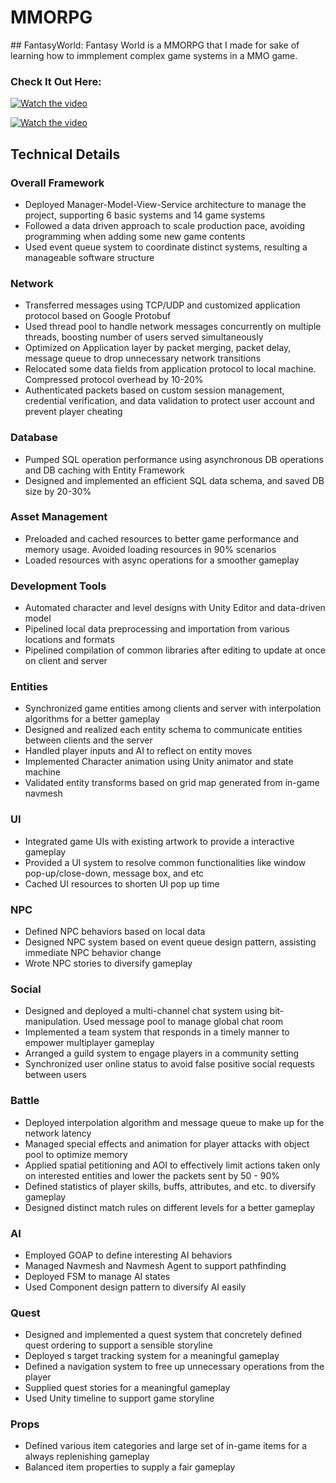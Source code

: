 # MMORPG
<div id = "Top"> </div>
## FantasyWorld:
Fantasy World is a MMORPG that I made for sake of learning how to immplement complex game systems in a MMO game.

### Check It Out Here:

[![Watch the video](/Img/FantasyWorld1.jpg)](https://youtu.be/zCu0-mWWpvc)

[![Watch the video](/Img/FantasyWorld2.jpg)](https://youtu.be/EdqBH6APfkg)

## Technical Details
### Overall Framework
* Deployed Manager-Model-View-Service architecture to manage the project, supporting 6 basic systems and 14 game systems
* Followed a data driven approach to scale production pace, avoiding programming when adding some new game contents
* Used event queue system to coordinate distinct systems, resulting a manageable software structure
### Network
* Transferred messages using TCP/UDP and customized application protocol based on Google Protobuf
* Used thread pool to handle network messages concurrently on multiple threads, boosting number of users served simultaneously
* Optimized on Application layer by packet merging, packet delay, message queue to drop unnecessary network transitions
* Relocated some data fields from application protocol to local machine. Compressed protocol overhead by 10-20%
* Authenticated packets based on custom session management,  credential verification, and data validation to protect user account and prevent player cheating
### Database
* Pumped SQL operation performance using asynchronous DB operations and DB caching with Entity Framework
* Designed and implemented an efficient SQL data schema, and saved DB size by 20-30%
### Asset Management
* Preloaded and cached resources to better game performance and memory usage. Avoided loading resources in 90% scenarios
* Loaded resources with async operations for a smoother gameplay
### Development Tools
* Automated character and level designs with Unity Editor and data-driven model
* Pipelined local data preprocessing and importation from various locations and formats
* Pipelined compilation of common libraries after editing to update at once on client and server
### Entities
* Synchronized game entities among clients and server with interpolation algorithms for a better gameplay
* Designed and realized each entity schema to communicate entities between clients and the server
* Handled player inputs and AI to reflect on entity moves
* Implemented Character animation using Unity animator and state machine
* Validated entity transforms based on grid map generated from in-game navmesh
### UI
* Integrated game UIs with existing artwork to provide a interactive gameplay
* Provided a UI system to resolve common functionalities like window pop-up/close-down, message box, and etc
* Cached UI resources to shorten UI pop up time
### NPC
* Defined NPC behaviors based on local data
* Designed NPC system based on event queue design pattern, assisting immediate NPC behavior change
* Wrote NPC stories to diversify gameplay
### Social
* Designed and deployed a multi-channel chat system using bit-manipulation. Used message pool to manage global chat room
* Implemented a team system that responds in a timely manner to empower multiplayer gameplay
* Arranged a guild system to engage players in a community setting
* Synchronized user online status to avoid false positive social requests between users
### Battle
* Deployed interpolation algorithm and message queue to make up for the network latency
* Managed special effects and animation for player attacks with object pool to optimize memory
* Applied spatial petitioning and AOI to effectively limit actions taken only on interested entities and lower the packets sent by 50 - 90%
* Defined statistics of player skills, buffs, attributes, and etc. to diversify gameplay
* Designed distinct match rules on different levels for a better gameplay
### AI
* Employed GOAP to define interesting AI behaviors
* Managed Navmesh and Navmesh Agent to support pathfinding
* Deployed FSM to manage AI states
* Used Component design pattern to diversify AI easily
### Quest
* Designed and implemented a quest system that concretely defined quest ordering to support a sensible storyline
* Deployed s target tracking system for a meaningful gameplay
* Defined a navigation system to free up unnecessary operations from the player
* Supplied quest stories for a meaningful gameplay
* Used Unity timeline to support game storyline
### Props
* Defined various item categories and large set of in-game items for a always replenishing gameplay
* Balanced item properties to supply a fair gameplay
